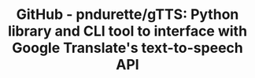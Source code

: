 ---
name: github
host: github.com
origin: https://github.com
pathname: /pndurette/gTTS
search: ''
href: https://github.com/pndurette/gTTS
title: >-
  GitHub - pndurette/gTTS: Python library and CLI tool to interface with Google
  Translate's text-to-speech API
ogTitle: >-
  GitHub - pndurette/gTTS: Python library and CLI tool to interface with Google
  Translate's text-to-speech API
twitterTitle: >-
  GitHub - pndurette/gTTS: Python library and CLI tool to interface with Google
  Translate's text-to-speech API
description: >-
  Python library and CLI tool to interface with Google Translate's
  text-to-speech API - GitHub - pndurette/gTTS: Python library and CLI tool to
  interface with Google Translate's text-to-speech API
ogDescription: >-
  Python library and CLI tool to interface with Google Translate&#39;s
  text-to-speech API - GitHub - pndurette/gTTS: Python library and CLI tool to
  interface with Google Translate&#39;s text-to-speec...
image: >-
  https://opengraph.githubassets.com/25619a168cd6b54ef81317f4135e8224baba460eddb14b6cba4c2fb63c8e77ce/pndurette/gTTS
ogImage: >-
  https://opengraph.githubassets.com/25619a168cd6b54ef81317f4135e8224baba460eddb14b6cba4c2fb63c8e77ce/pndurette/gTTS
twitterImage: ''
keywords: ''

---